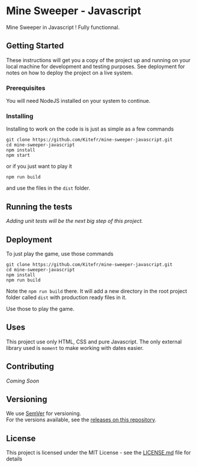 # Mine Sweeper - Javascript

Mine Sweeper in Javascript ! Fully functionnal.

## Getting Started

These instructions will get you a copy of the project up and running on your local machine for development and testing purposes. See deployment for notes on how to deploy the project on a live system.

### Prerequisites

You will need NodeJS installed on your system to continue.

### Installing

Installing to work on the code is is just as simple as a few commands

```
git clone https://github.com/Kitefr/mine-sweeper-javascript.git
cd mine-sweeper-javascript
npm install
npm start
```

or if you just want to play it

```
npm run build
```

and use the files in the `dist` folder.

## Running the tests

_Adding unit tests will be the next big step of this project._

## Deployment

To just play the game, use those commands

```
git clone https://github.com/Kitefr/mine-sweeper-javascript.git
cd mine-sweeper-javascript
npm install
npm run build
```

Note the `npm run build` there. It will add a new directory in the root project folder called `dist` with production ready files in it.

Use those to play the game.

## Uses

This project use only HTML, CSS and pure Javascript.
The only external library used is `moment` to make working with dates easier.

## Contributing

_Coming Soon_

## Versioning

We use [SemVer](http://semver.org/) for versioning.  
For the versions available, see the [releases on this repository](https://github.com/Kitefr/mine-sweeper-javascript/releases).

## License

This project is licensed under the MIT License - see the [LICENSE.md](LICENSE.md) file for details
